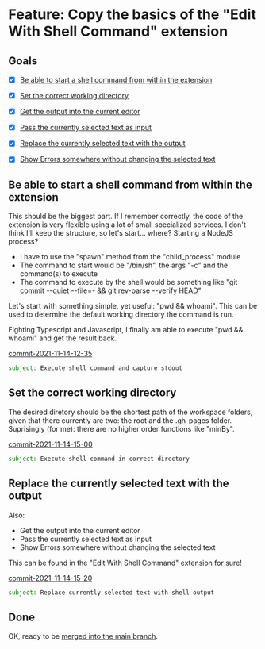 # Feature: Copy the basics of the "Edit With Shell Command" extension


## Goals

- [x] [Be able to start a shell command from within the extension](#be-able-to-start-a-shell-command-from-within-the-extension)
- [x] [Set the correct working directory](#set-the-correct-working-directory)
- [x] [Get the output into the current editor](#replace-the-currently-selected-text-with-the-output)
- [x] [Pass the currently selected text as input](#replace-the-currently-selected-text-with-the-output)
- [x] [Replace the currently selected text with the output](#replace-the-currently-selected-text-with-the-output)
- [x] [Show Errors somewhere without changing the selected text](#replace-the-currently-selected-text-with-the-output)


<a id="commit-2021-11-14-12-35"></a>

## Be able to start a shell command from within the extension

This should be the biggest part.
If I remember correctly, the code of the extension is very flexible using a lot of small specialized services.
I don't think I'll keep the structure, so let's start... where?
Starting a NodeJS process?

- I have to use the "spawn" method from the "child_process" module
- The command to start would be "/bin/sh", the args "-c" and the command(s) to execute
- The command to execute by the shell would be something like "git commit --quiet --file=- && git rev-parse --verify HEAD"

Let's start with something simple, yet useful: "pwd && whoami".
This can be used to determine the default working directory the command is run.

Fighting Typescript and Javascript, I finally am able to execute "pwd && whoami" and get the result back.

[commit-2021-11-14-12-35](https://github.com/pitnyr/making-of-vscode/commit/04ee906b4e4286883a65222960e949da5e018380)
```email
subject: Execute shell command and capture stdout
```


<a id="commit-2021-11-14-15-00"></a>

## Set the correct working directory

The desired diretory should be the shortest path of the workspace folders,
given that there currently are two: the root and the .gh-pages folder.
Suprisingly (for me): there are no higher order functions like "minBy".

[commit-2021-11-14-15-00](https://github.com/pitnyr/making-of-vscode/commit/689deebf835e43a937e34aac14ecc0d976c33048)
```email
subject: Execute shell command in correct directory
```


<a id="commit-2021-11-14-15-20"></a>

## Replace the currently selected text with the output

Also:
- Get the output into the current editor
- Pass the currently selected text as input
- Show Errors somewhere without changing the selected text

This can be found in the "Edit With Shell Command" extension for sure!

[commit-2021-11-14-15-20](https://github.com/pitnyr/making-of-vscode/commit/f8fa23827d4c43861a225774e6a22d76f1e0704b)
```email
subject: Replace currently selected text with shell output
```


## Done

OK, ready to be [merged into the main branch](main.md#commit-2021-11-14-15-25).
